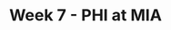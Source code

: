 ---
layout: game
title: Week 7 - PHI at MIA
season: 1999
game_id: 1999_07_PHI_MIA
away_team: PHI
home_team: MIA
---